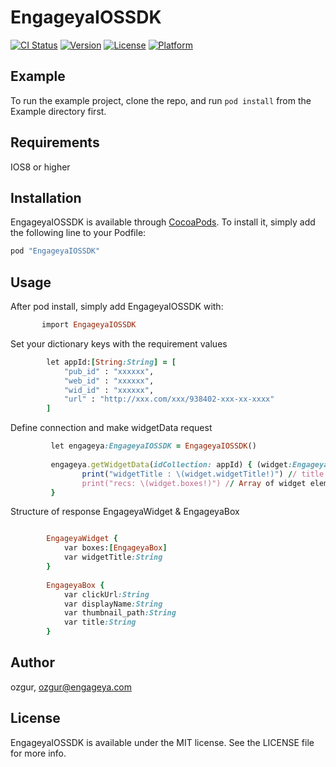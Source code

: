 # EngageyaIOSSDK

[![CI Status](http://img.shields.io/travis/ozgur/EngageyaIOSSDK.svg?style=flat)](https://travis-ci.org/ozgur/EngageyaIOSSDK)
[![Version](https://img.shields.io/cocoapods/v/EngageyaIOSSDK.svg?style=flat)](http://cocoapods.org/pods/EngageyaIOSSDK)
[![License](https://img.shields.io/cocoapods/l/EngageyaIOSSDK.svg?style=flat)](http://cocoapods.org/pods/EngageyaIOSSDK)
[![Platform](https://img.shields.io/cocoapods/p/EngageyaIOSSDK.svg?style=flat)](http://cocoapods.org/pods/EngageyaIOSSDK)

## Example

To run the example project, clone the repo, and run `pod install` from the Example directory first.

## Requirements

IOS8 or higher


## Installation

EngageyaIOSSDK is available through [CocoaPods](http://cocoapods.org). To install
it, simply add the following line to your Podfile:

```ruby
pod "EngageyaIOSSDK"
```

## Usage

After pod install, simply add EngageyaIOSSDK with:
```ruby
       import EngageyaIOSSDK
```

Set your dictionary keys with the requirement values

```ruby
        let appId:[String:String] = [
            "pub_id" : "xxxxxx",
            "web_id" : "xxxxxx",
            "wid_id" : "xxxxxx",
            "url" : "http://xxx.com/xxx/938402-xxx-xx-xxxx"
        ]
```
Define connection and make widgetData request

```ruby
         let engageya:EngageyaIOSSDK = EngageyaIOSSDK()
         
         engageya.getWidgetData(idCollection: appId) { (widget:EngageyaWidget) in
                print("widgetTitle : \(widget.widgetTitle!)") // title of the widget
                print("recs: \(widget.boxes!)") // Array of widget elements 
         }
```

Structure of response EngageyaWidget & EngageyaBox
```ruby

        EngageyaWidget {
            var boxes:[EngageyaBox]
            var widgetTitle:String
        }
        
        EngageyaBox {
            var clickUrl:String
            var displayName:String
            var thumbnail_path:String
            var title:String
        }
```

## Author

ozgur, ozgur@engageya.com

## License

EngageyaIOSSDK is available under the MIT license. See the LICENSE file for more info.
